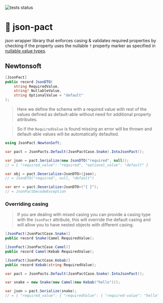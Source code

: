 ![tests status](https://github.com/xsv24/json-pact/actions/workflows/dotnet.yml/badge.svg?event=push)

# 🤝 json-pact

json wrapper library that enforces casing & validates required properties by checking if the property
uses the nullable `?` property marker as specified in [nullable value types](https://docs.microsoft.com/en-us/dotnet/csharp/language-reference/builtin-types/nullable-value-types).

## Newtonsoft

```c#
[JsonPact]
public record JsonDTO(
    string RequiredValue,
    string? NullableValue,
    string OptionalValue = "default"
);
```

> Here we define the schema with a required value with rest of the values
> defined as default-able without need for additional property attributes.

> So if the `RequiredValue` is found missing an error will be thrown and default-able values will be automatically defaulted.

```c#
using JsonPact.NewtonSoft;

var pact = JsonPacts.Default(JsonPactCase.Snake).IntoJsonPact();

var json = pact.Serialize(new JsonDTO("required", null));
// = { "required_value": "required", "optional_value": "default" }

var obj = pact.Deserialize<JsonDTO>(json);
// = JsonDTO("required", null, "default")

var err = pact.Deserialize<JsonDTO>("{ }");
// = JsonPactDecodeException
```

### Overriding casing

> If you are dealing with mixed casing you can provide a casing type with the `JsonPact` attribute,
> this will override the default casing and will allow you to have nested objects with different casing.

```c#
[JsonPact(JsonPactCase.Snake)]
public record Snake(Camel RequiredValue);

[JsonPact(JsonPactCase.Camel)]
public record Camel(Kebab RequiredValue);

[JsonPact(JsonPactCase.Kebab)]
public record Kebab(string RequiredValue);
```

```c#
var pact = JsonPacts.Default(JsonPactCase.Snake).IntoJsonPact();

var snake = new Snake(new Camel(new Kebab("hello")));

var json = pact.Serialize(snake);
// = { "required_value": { "requiredValue": { "required-value": "hello" } } }
```
